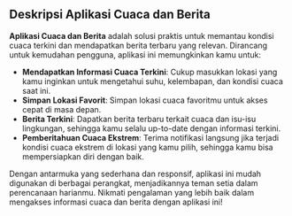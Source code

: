 ## Deskripsi Aplikasi Cuaca dan Berita

**Aplikasi Cuaca dan Berita** adalah solusi praktis untuk memantau kondisi cuaca terkini dan mendapatkan berita terbaru yang relevan. Dirancang untuk kemudahan pengguna, aplikasi ini memungkinkan kamu untuk:

- **Mendapatkan Informasi Cuaca Terkini**: Cukup masukkan lokasi yang kamu inginkan untuk mengetahui suhu, kelembapan, dan kondisi cuaca saat ini.
- **Simpan Lokasi Favorit**: Simpan lokasi cuaca favoritmu untuk akses cepat di masa depan.
- **Berita Terkini**: Dapatkan berita terbaru terkait cuaca dan isu-isu lingkungan, sehingga kamu selalu up-to-date dengan informasi terkini.
- **Pemberitahuan Cuaca Ekstrem**: Terima notifikasi langsung jika terjadi kondisi cuaca ekstrem di lokasi yang kamu pilih, sehingga kamu bisa mempersiapkan diri dengan baik.

Dengan antarmuka yang sederhana dan responsif, aplikasi ini mudah digunakan di berbagai perangkat, menjadikannya teman setia dalam perencanaan harianmu. Nikmati pengalaman yang lebih baik dalam mengakses informasi cuaca dan berita dengan aplikasi ini!
